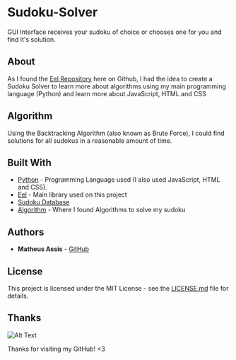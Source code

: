 # Sudoku-Solver

GUI Interface receives your sudoku of choice or chooses one for you and find it's solution.

## About

As I found the [Eel Repository](https://github.com/ChrisKnott/Eel) here on Github, I had the idea to create a Sudoku Solver to learn more about algorithms using my main programming language (Python) and learn more about JavaScript, HTML and CSS

## Algorithm

Using the Backtracking Algorithm (also known as Brute Force), I could find solutions for all sudokus in a reasonable amount of time.

## Built With

* [Python](https://www.python.org/) - Programming Language used (I also used JavaScript, HTML and CSS).
* [Eel](https://github.com/ChrisKnott/Eel) - Main library used on this project
* [Sudoku Database](https://www.kaggle.com/bryanpark/sudoku)
* [Algorithm](https://en.wikipedia.org/wiki/Sudoku_solving_algorithms) - Where I found Algorithms to solve my sudoku

## Authors

* **Matheus Assis** - [GitHub](https://github.com/MatheusMAssis)

## License

This project is licensed under the MIT License - see the [LICENSE.md](LICENSE.md) file for details.

## Thanks

![Alt Text](https://media.giphy.com/media/vFKqnCdLPNOKc/giphy.gif)

Thanks for visiting my GitHub! <3
